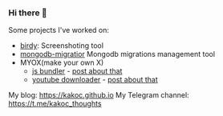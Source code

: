 ### Hi there 👋

Some projects I've worked on:
- [birdy](https://github.com/kakoc/birdy): Screenshoting tool
- [mongodb-migratior](https://github.com/kakoc/mongodb_migrator) Mongodb migrations management tool
- MYOX(make your own X)
  - [js bundler](https://github.com/kakoc/myox_js_bundler) - [post about that](https://kakoc.blog/blog/myox-js-bundler/)
  - [youtube downloader](https://github.com/kakoc/youtube-downloader) - [post about that](https://kakoc.blog/blog/myox-youtube-downloader/)


My blog: https://kakoc.github.io
My Telegram channel: https://t.me/kakoc_thoughts

<!--
**kakoc/kakoc** is a ✨ _special_ ✨ repository because its `README.md` (this file) appears on your GitHub profile.

Here are some ideas to get you started:

- 🔭 I’m currently working on ...
- 🌱 I’m currently learning ...
- 👯 I’m looking to collaborate on ...
- 🤔 I’m looking for help with ...
- 💬 Ask me about ...
- 📫 How to reach me: ...
- 😄 Pronouns: ...
- ⚡ Fun fact: ...
-->
